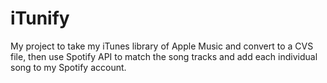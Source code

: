# iTunify
 My project to take my iTunes library of Apple Music and convert to a CVS file, then use Spotify API to match the song tracks and add each individual song to my Spotify account.

